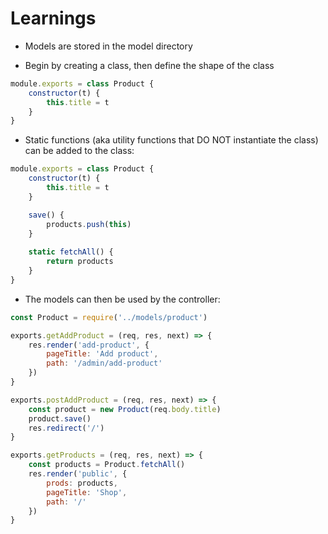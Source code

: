 # Learnings

* Models are stored in the model directory

* Begin by creating a class, then define the shape of the class

```javascript
module.exports = class Product {
	constructor(t) {
		this.title = t
	}
}
```

* Static functions (aka utility functions that DO NOT instantiate the class) can be added to the class:

```javascript
module.exports = class Product {
	constructor(t) {
		this.title = t
	}

	save() {
		products.push(this)
	}
	
	static fetchAll() {
		return products
	}
}
```

* The models can then be used by the controller:

```javascript
const Product = require('../models/product')

exports.getAddProduct = (req, res, next) => {
	res.render('add-product', {
		pageTitle: 'Add product',
		path: '/admin/add-product'
	})
}

exports.postAddProduct = (req, res, next) => {
	const product = new Product(req.body.title)
	product.save()
	res.redirect('/')
}

exports.getProducts = (req, res, next) => {
	const products = Product.fetchAll()
	res.render('public', {
		prods: products, 
		pageTitle: 'Shop',
		path: '/'
	})
}
```